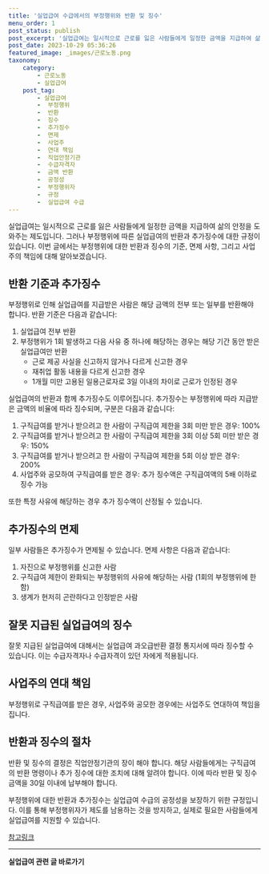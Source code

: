 ```yaml
---
title: '실업급여 수급에서의 부정행위와 반환 및 징수'
menu_order: 1
post_status: publish
post_excerpt: '실업급여는 일시적으로 근로를 잃은 사람들에게 일정한 금액을 지급하여 삶의 안정을 도와주는 제도입니다. 그러나 부정행위에 따른 실업급여의 반환과 추가징수에 대한 규정이 있습니다. 이번 글에서는 부정행위에 대한 반환과 징수의 기준, 면제 사항, 그리고 사업주의 책임에 대해 알아보겠습니다.'
post_date: 2023-10-29 05:36:26
featured_image: _images/근로노동.png
taxonomy:
    category:
        - 근로노동
        - 실업급여
    post_tag:
        - 실업급여
        -  부정행위
        -  반환
        -  징수
        -  추가징수
        -  면제
        -  사업주
        -  연대 책임
        -  직업안정기관
        -  수급자격자
        -  금액 반환
        -  공정성
        -  부정행위자
        -  규정
        -  실업급여 수급
---
```




실업급여는 일시적으로 근로를 잃은 사람들에게 일정한 금액을 지급하여 삶의 안정을 도와주는 제도입니다. 그러나 부정행위에 따른 실업급여의 반환과 추가징수에 대한 규정이 있습니다. 이번 글에서는 부정행위에 대한 반환과 징수의 기준, 면제 사항, 그리고 사업주의 책임에 대해 알아보겠습니다.

## 반환 기준과 추가징수

부정행위로 인해 실업급여를 지급받은 사람은 해당 금액의 전부 또는 일부를 반환해야 합니다. 반환 기준은 다음과 같습니다:

1. 실업급여 전부 반환
2. 부정행위가 1회 발생하고 다음 사유 중 하나에 해당하는 경우는 해당 기간 동안 받은 실업급여만 반환
   - 근로 제공 사실을 신고하지 않거나 다르게 신고한 경우
   - 재취업 활동 내용을 다르게 신고한 경우
   - 1개월 미만 고용된 일용근로자로 3일 이내의 차이로 근로가 인정된 경우

실업급여의 반환과 함께 추가징수도 이루어집니다. 추가징수는 부정행위에 따라 지급받은 금액의 비율에 따라 징수되며, 구분은 다음과 같습니다:

1. 구직급여를 받거나 받으려고 한 사람이 구직급여 제한을 3회 미만 받은 경우: 100%
2. 구직급여를 받거나 받으려고 한 사람이 구직급여 제한을 3회 이상 5회 미만 받은 경우: 150%
3. 구직급여를 받거나 받으려고 한 사람이 구직급여 제한을 5회 이상 받은 경우: 200%
4. 사업주와 공모하여 구직급여를 받은 경우: 추가 징수액은 구직급여액의 5배 이하로 징수 가능

또한 특정 사유에 해당하는 경우 추가 징수액이 산정될 수 있습니다.

## 추가징수의 면제

일부 사람들은 추가징수가 면제될 수 있습니다. 면제 사항은 다음과 같습니다:

1. 자진으로 부정행위를 신고한 사람
2. 구직급여 제한이 완화되는 부정행위의 사유에 해당하는 사람 (1회의 부정행위에 한함)
3. 생계가 현저히 곤란하다고 인정받은 사람

## 잘못 지급된 실업급여의 징수

잘못 지급된 실업급여에 대해서는 실업급여 과오급반환 결정 통지서에 따라 징수할 수 있습니다. 이는 수급자격자나 수급자격이 있던 자에게 적용됩니다.

## 사업주의 연대 책임

부정행위로 구직급여를 받은 경우, 사업주와 공모한 경우에는 사업주도 연대하여 책임을 집니다.

## 반환과 징수의 절차

반환 및 징수의 결정은 직업안정기관의 장이 해야 합니다. 해당 사람들에게는 구직급여의 반환 명령이나 추가 징수에 대한 조치에 대해 알려야 합니다. 이에 따라 반환 및 징수 금액을 30일 이내에 납부해야 합니다.

부정행위에 대한 반환과 추가징수는 실업급여 수급의 공정성을 보장하기 위한 규정입니다. 이를 통해 부정행위자가 제도를 남용하는 것을 방지하고, 실제로 필요한 사람들에게 실업급여를 지원할 수 있습니다.

[참고링크](https://www.examplelink.com)
<!-- wp:separator -->
<hr class="wp-block-separator has-alpha-channel-opacity"/>
<!-- /wp:separator -->

<!-- wp:group {"backgroundColor":"base","layout":{"type":"constrained"}} -->
<div class="wp-block-group has-base-background-color has-background"><!-- wp:paragraph {"align":"center","fontSize":"medium"} -->
<p class="has-text-align-center has-large-font-size"><strong>실업급여 관련 글 바로가기</strong></p>
<!-- /wp:paragraph -->


<!-- wp:latest-posts
{"categories":[{"id":10977,"count":19,"description":"","link":"https://uknowlaw.com/category/%ec%8b%a4%ec%97%85%ea%b8%89%ec%97%ac/","name":"실업급여","slug":"실업급여","taxonomy":"category","parent":0,"meta":[],"_links":{"self":[{"href":"https://uknowlaw.com/wp-json/wp/v2/categories/10977"}],"collection":[{"href":"https://uknowlaw.com/wp-json/wp/v2/categories"}],"about":[{"href":"https://uknowlaw.com/wp-json/wp/v2/taxonomies/category"}],"wp:post_type":[{"href":"https://uknowlaw.com/wp-json/wp/v2/posts?categories=10977"}],"curies":[{"name":"wp","href":"https://api.w.org/{rel}","templated":true}]}}],"postsToShow":100,"excerptLength":28,"postLayout":"grid","columns":2,"featuredImageAlign":"left","featuredImageSizeSlug":"large","fontSize":"medium"} /--></div>
<!-- /wp:group -->